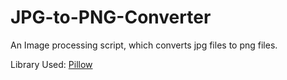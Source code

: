 # JPG-to-PNG-Converter
An Image processing script, which converts jpg files to png files.

Library Used:
[Pillow](https://pillow.readthedocs.io/en/stable/index.html)
